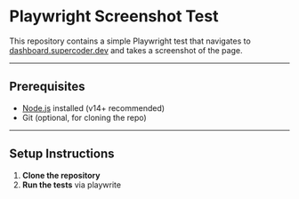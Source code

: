 # Playwright Screenshot Test

This repository contains a simple Playwright test that navigates to [dashboard.supercoder.dev](https://dashboard.supercoder.dev) and takes a screenshot of the page.

---

## Prerequisites

- [Node.js](https://nodejs.org/) installed (v14+ recommended)
- Git (optional, for cloning the repo)

---

## Setup Instructions

1. **Clone the repository**
2. **Run the tests** via playwrite

